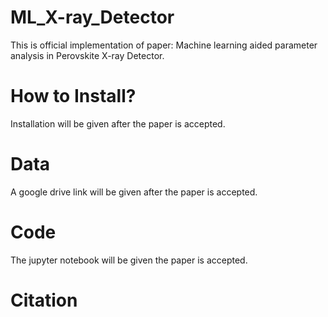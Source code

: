 # ML_X-ray_Detector
This is official implementation of paper: Machine learning aided parameter analysis in Perovskite X-ray Detector.

# How to Install?
Installation will be given after the paper is accepted. 

# Data
A google drive link will be given after the paper is accepted.

# Code
The jupyter notebook will be given the paper is accepted. 

# Citation

